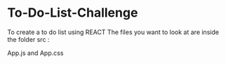 # To-Do-List-Challenge
To create a to do list using REACT
The files you want to look at are inside the folder src :

 App.js and App.css

